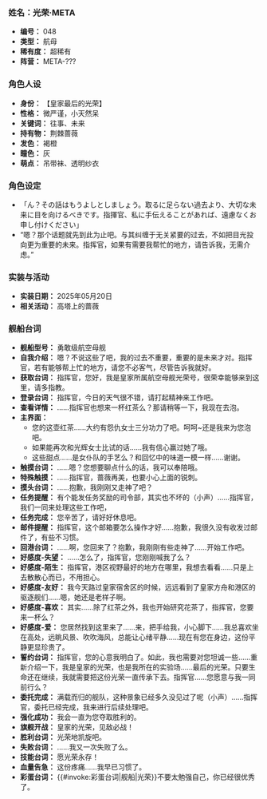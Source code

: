 ### 姓名：光荣·META
* **编号：** 048
* **类型：** 航母
* **稀有度：** 超稀有
* **阵营：** META-???


### 角色人设
* **身份：** 【皇家最后的光荣】
* **性格：** 微严谨，小天然呆
* **关键词：** 往事、未来
* **持有物：** 荆棘蔷薇
* **发色：** 褐橙
* **瞳色：** 灰
* **萌点：** 吊带袜、透明纱衣


### 角色设定
* 「ん？その話はもうよしとしましょう。取るに足らない過去より、大切な未来に目を向けるべきです。指揮官、私に手伝えることがあれば、遠慮なくお申し付けください」
* “嗯？那个话题就先到此为止吧。与其纠缠于无关紧要的过去，不如把目光投向更为重要的未来。指挥官，如果有需要我帮忙的地方，请告诉我，无需介虑。”


### 实装与活动
* **实装日期：** 2025年05月20日
* **相关活动：** 高塔上的蔷薇


### 舰船台词
* **舰船型号：** 勇敢级航空母舰
* **自我介绍：** 嗯？不说这些了吧，我的过去不重要，重要的是未来才对。指挥官，若有能够帮上忙的地方，请您不必客气，尽管告诉我就好。
* **获取台词：** 指挥官，您好，我是皇家所属航空母舰光荣号，很荣幸能够来到这里，请多指教。
* **登录台词：** 指挥官，今日的天气很不错，请打起精神来工作吧。
* **查看详情：** ……指挥官也想来一杯红茶么？那请稍等一下，我现在去泡。
* **主界面：**
  * 您的这壶红茶……大约有怨仇女士三分功力了吧。呵呵~还是我来为您泡吧。
  * 如果能再次和光辉女士比试的话……我有信心赢过她了哦。
  * 这些甜点……是女仆队的手艺么？和回忆中的味道一模一样……谢谢。
* **触摸台词：** ……嗯？您想要聊点什么的话，我可以奉陪哦。
* **特殊触摸：** ……指挥官，蔷薇再美，也要小心上面的锐刺。
* **摸头台词：** ……抱歉，我刚刚又走神了吧？
* **任务提醒：** 有个能发任务奖励的司令部，其实也不坏的（小声）……指挥官，我们一同来处理这些工作吧，
* **任务完成：** 您辛苦了，请好好休息吧。
* **邮件提醒：** 指挥官，这个邮箱要怎么操作才好……抱歉，我很久没有收发过邮件了，有些不习惯。
* **回港台词：** ……啊，您回来了？抱歉，我刚刚有些走神了……开始工作吧。
* **好感度-失望：** ……怎么了，指挥官，您刚刚喊我了么？
* **好感度-陌生：** 指挥官，港区视野最好的地方在哪里，我想去看看……只是上去散散心而已，不用担心。
* **好感度-友好：** 我今天路过皇家宿舍区的时候，远远看到了皇家方舟和港区的驱逐舰们……嗯，她还是老样子啊。
* **好感度-喜欢：** 其实……除了红茶之外，我也开始研究花茶了，指挥官，您要来一杯么？
* **好感度-爱：** 您居然找到这里来了……来，把手给我，小心脚下……我总喜欢坐在高处，远眺风景、吹吹海风，总能让心绪平静……现在有您在身边，这份平静更显珍贵了。
* **誓约台词：** 指挥官，您的心意我明白了。如此，我也需要对您坦诚一些……重新介绍一下，我是皇家的光荣，也是我所在的实验场……最后的光荣。只要生命还在继续，我就需要把这份光荣一直传承下去。指挥官……您愿意与我一同前行么？
* **委托完成：** 满载而归的舰队，这种景象已经多久没见过了呢（小声）……指挥官，委托已经完成，我来进行后续处理吧。
* **强化成功：** 我会一直为您夺取胜利的。
* **旗舰开战：** 皇家的光荣，见敌必战！
* **胜利台词：** 光荣地凯旋吧。
* **失败台词：** ……我又一次失败了么。
* **技能台词：** 愿光荣永存！
* **血量告急：** 这份疼痛……我早已习惯了。
* **彩蛋台词：** {{#invoke:彩蛋台词|舰船|光荣}}不要太勉强自己，你已经很优秀了。
